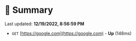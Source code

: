 # 📖 Summary
Last updated: **12/19/2022, 8:56:59 PM**

- `GET` [https://google.com](https://google.com) - **Up** (148ms)
